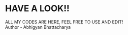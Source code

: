 # HAVE A LOOK!!

ALL MY CODES ARE HERE, FEEL FREE TO USE AND EDIT!
<br>
Author - Abhigyan Bhattacharya
